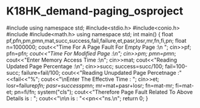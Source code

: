 # K18HK_demand-paging_osproject
#include<iostream>
using namespace std;
#include<stdio.h>
#include<conio.h>
#include<iostream>
#include<math.h>
using namespace std;
int main()
{
float pf,pfn,pm,pmn,mat,succ,success,fail,failure,et,pasr,losr,mr,fn,fi,pn;
float n=1000000;
cout<<"Time For A Page Fault For Empty Page :\n ";
cin>>pf;
pfn=pf*n;
cout<<"Time For Modified Page :\n";
cin>>pm;
pmn=pm*n;
cout<<"Enter Memory Access Time :\n";
cin>>mat;
cout<<"Reading Updated Page Percentage :\n";
cin>>succ;
success=succ/100;
fail=100-succ;
failure=fail/100;
cout<<"Reading Unupdated Page Percetnage :"<<fail<<"%";
cout<<"\nEnter The Effective Time : ";
cin>>et;
losr=failure*pfn;
pasr=success*pmn;
mr=mat+pasr+losr;
fn=mat-mr;
fi=mat-et;
pn=fi/fn;
system("cls");
cout<<"Therefore Page Fault Related To Above Details is : ";
cout<<"\n\n is : "<<pn<<"ns.\n";
return 0;
}
